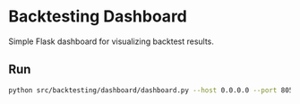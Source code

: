 # Backtesting Dashboard

Simple Flask dashboard for visualizing backtest results.

## Run
```bash
python src/backtesting/dashboard/dashboard.py --host 0.0.0.0 --port 8050
```
